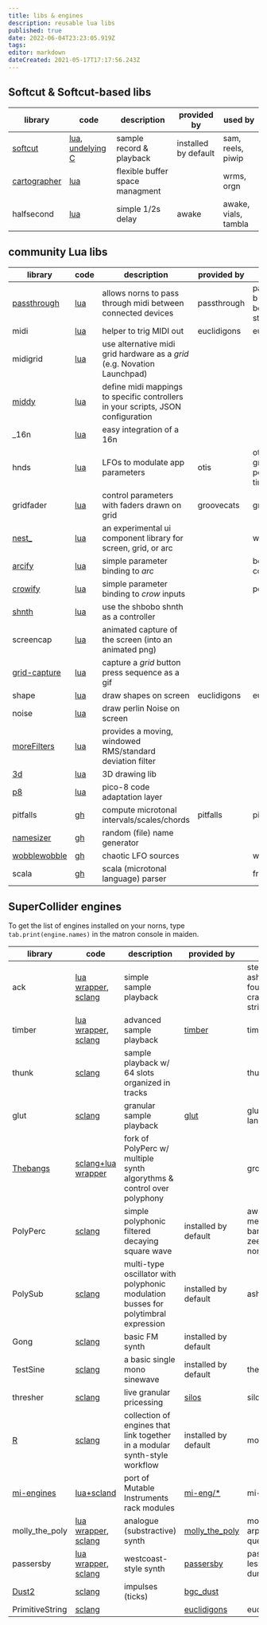 ```yaml
---
title: libs & engines
description: reusable lua libs
published: true
date: 2022-06-04T23:23:05.919Z
tags: 
editor: markdown
dateCreated: 2021-05-17T17:17:56.243Z
---
```


## Softcut & Softcut-based libs

| library                        | code                                                       | description                         | provided by          | used by              |
| --                             | ---                                                        | ---                                 | ---                  | ---                  |
| [softcut][lib softcut lines]   | [lua][lib softcut gh lua], [undelying C][lib softcut gh C] | sample record & playback            | installed by default | sam, reels, piwip    |
| [cartographer][lib cartographer gh] | [lua][lib cartographer gh]                            | flexible buffer space managment     |                      | wrms, orgn                 |
| halfsecond                     | [lua][lib halfsecond gh]                                   | simple 1/2s delay                   | awake                | awake, vials, tambla |


## community Lua libs

| library                                | code                       | description                                                                      | provided by | used by                                            |
| ---                                    | ---                        | ---                                                                              | ---         | ---                                                |
| [passthrough][lib passthrough lines]   | [lua][lib passthrough gh]  | allows norns to pass through midi between connected devices                      | passthrough | passthrough, b-b-b-b-beat, beets, stjoernuithrott  |
| midi                                   | [lua][lib midi gh]         | helper to trig MIDI out                                                          | euclidigons | euclidigons                                        |
| midigrid                               | [lua][lib midigrid gh]     | use alternative midi grid hardware as a _grid_ (e.g. Novation Launchpad)         |             |                                                    |
| [middy][lib middy lines]               | [lua][lib middy gh]        | define midi mappings to specific controllers in your scripts, JSON configuration |             |                                                    |
| \_16n                                 | [lua][lib \_16n gh]     | easy integration of a 16n         |             |                                                    | sines, pirate-radio |     
| hnds                                   | [lua][lib hnds gh]         | LFOs to modulate app parameters                                                  | otis        | otis, pools, greyhole, pedalboard, timeparty |
| gridfader                              | [lua][lib gridfader gh]       | control parameters with faders drawn on grid | groovecats        | groovecats |
| [nest\_][lib nest_ gh]                 | [lua][lib nest_ gh]        | an experimental ui component library for screen, grid, or arc         |             | wrms, orgn                                               |
| [arcify][lib arcify lines]             | [lua][lib arcify gh]       | simple parameter binding to _arc_                                                |             | beets, compass                                     |
| [crowify][lib crowify lines]             | [lua][lib crowify gh]       | simple parameter binding to _crow_ inputs                                        |             | pedalboard                                  |
| [shnth][lib shnth lines]               | [lua][lib shnth gh]        | use the shbobo shnth as a controller                                             |             |                                                    |
| screencap                              | [lua][lib screencap gh]    | animated capture of the screen (into an animated png)                            |             |                                                    |
| [grid-capture][lib grid-capture lines] | [lua][lib grid-capture gh] | capture a _grid_ button press sequence as a gif                                  |             |                                                    |
| shape                                  | [lua][lib shape gh]        | draw shapes on screen                                                            | euclidigons | euclidigons                                        |
| noise                                  | [lua][lib noise gh]        | draw perlin Noise on screen                                                      |             |                                                    |
| [moreFilters][lib moreFilters lines]   | [lua][lib moreFilters gh]  | provides a moving, windowed RMS/standard deviation filter                        |             |                                                    |
| [3d][lib 3d lines]                     | [lua][lib 3d gh]           | 3D drawing lib                                                                   |             |                                                    |
| [p8][lib p8 lines]                     | [lua][lib p8 gh]           | pico-8 code adaptation layer                                                     |             |                                                    |
| pitfalls                               | [gh][app pitfalls src]     | compute microtonal intervals/scales/chords                                       | pitfalls    | pitfalls                                           |
| [namesizer][lib namesizer lines]       | [gh][lib namesizer gh]     | random (file) name generator                                                    |             |                                                    |
| [wobblewobble][lib wobblewobble lines]       | [gh][lib wobblewobble gh]     | chaotic LFO sources                                                    |             | wobblewobble                                             |
| scala      | [gh][lib scala gh]     | scala (microtonal language) parser                                                    |             | fretwork                                             |


## SuperCollider engines

To get the list of engines installed on your norns, type `tab.print(engine.names)` in the matron console in maiden.

| library                            | code                                                                         | description                                                                        | provided by                                | used by                                                         |
| --                                 | ---                                                                          | ---                                                                                | ---                                        | ---                                                             |
| ack                                | [lua wrapper][lib ack gh lua], [sclang][lib ack gh sc]                       | simple sample playback                                                             |                                            | step, ash/playfair, foulplay, takt, crash, vials, strides       |
| timber                             | [lua wrapper][lib timber gh lua], [sclang][lib timber gh sc]                 | advanced sample playback                                                           | [timber][app timber lines]                 | timber, orca                                                    |
| thunk                                | [sclang][lib thunk gh sc]                       | sample playback w/ 64 slots organized in tracks                                                     |                                            | thunk       |
| glut                               | [sclang][lib glut gh sc]                                                     | granular sample playback                                                           | [glut][app glut lines]                     | glut, mangl, uhf, langl                                         |
| [Thebangs][lib Thebangs lines]     | [sclang+lua wrapper][lib Thebangs gh]                                        | fork of PolyPerc w/ multiple synth algorythms & control over polyphony             |                                            | groovecats                                                      |
| PolyPerc                           | [sclang][lib PolyPerc gh sc]                                                 | simple polyphonic filtered decaying square wave                                    | installed by default                       | awake, meadowphysics, barycenter, zeelen, orbital, nono, tambla |
| PolySub                            | [sclang][lib PolySub gh sc]                                                  | multi-type oscillator with polyphonic modulation busses for polytimbral expression | installed by default                       | ash/earthsea                                                    |
| Gong                               | [sclang][lib Gong gh sc]                                                     | basic FM synth                                                                     | installed by default                       |                                                                 |
| TestSine                           | [sclang][lib TestSine gh sc]                                                 | a basic single mono sinewave                                                       | installed by default                       | there                                                           |
| thresher                           | [sclang][lib thresher gh sc]                                                 | live granular pricessing                                                           | [silos](/authors/justmat/silos)            | silos
| [R][lib R lines]                   | [sclang][lib R gh sc]                                                        | collection of engines that link together in a modular synth-style workflow         | installed by default                       | moln, torii                                                     |
| [mi-engines][lib mi-engines lines] | [lua+scland][lib mi-engines gh sc]                                           | port of Mutable Instruments rack modules                                           | [mi-eng/\*][app mi-eng lines]              | mi-eng/\*                                                       |
| molly_the_poly                     | [lua wrapper][lib molly_the_poly gh lua], [sclang][lib molly_the_poly gh sc] | analogue (substractive) synth                                                      | [molly_the_poly][app molly_the_poly lines] | molly_the_poly, arp_index, loom, quence, fugu                   |
| passersby                          | [lua wrapper][lib passersby gh lua], [sclang][lib passersby gh sc]           | westcoast-style synth                                                              | [passersby][app passersby lines]           | passersby, less_concepts, dunes                                 |
| [Dust2][lib Dust2 lines]           | [sclang][lib Dust2 gh sc]                                                    | impulses (ticks)                                                                   | [bgc_dust][app bgc_dust lines]             |                                                                 |
| PrimitiveString                    | [sclang][lib PrimitiveString gh sc]                                          |                                                                                    | [euclidigons][app euclidigons lines]       | euclidigons                                                     |



<!-- ========================================================================= -->



<!-- softcut libs -->
[lib softcut lines]: https://llllllll.co/t/norns-2-0-softcut/20550
[lib softcut gh lua]: https://github.com/monome/norns/blob/main/lua/core/softcut.lua
[lib softcut gh C]: https://github.com/monome/softcut-lib
[lib cartographer gh]: https://github.com/andr-ew/cartographer
[lib halfsecond gh]: https://github.com/tehn/awake/blob/master/lib/halfsecond.lua

<!-- lua libs -->
[lib arcify lines]: https://llllllll.co/t/arcify/22133
[lib arcify gh]: https://github.com/mimetaur/arcify
[lib arcify doc]: https://mimetaur.github.io/arcify/
[lib crowify lines]: https://llllllll.co/t/crowify-easily-map-crow-inputs-to-norns-params/45328/1
[lib crowify gh]: https://github.com/21echoes/crowify
[lib hnds gh]: https://github.com/justmat/otis/blob/master/lib/hnds.lua
[lib grid-capture lines]: https://llllllll.co/t/grid-capture/33158
[lib grid-capture gh]: https://github.com/tlubke/GridCapture
[lib screencap gh]: https://github.com/tlubke/capture
[lib nest_ gh]: https://github.com/andr-ew/nest_
[lib passthrough lines]: https://llllllll.co/t/passthrough/31156
[lib passthrough gh]: https://github.com/nattog/passthrough
[lib midi gh]: https://github.com/synthetiv/euclidigons/blob/main/lib/midi.lua
[lib middy lines]: https://llllllll.co/t/middy/39656
[lib middy gh]: https://github.com/schollz/middy
[lib midigrid gh]: https://github.com/jaggednz/midigrid
[lib shape gh]: https://github.com/synthetiv/euclidigons/blob/main/lib/shape.lua
[lib shnth lines]: https://llllllll.co/t/norns-shnth-library/33238
[lib shnth gh]: https://github.com/cfdrake/shnth
[lib noise gh]: https://github.com/naus3a/NauNorns/blob/master/lib/noise.lua
[lib moreFilters lines]: https://llllllll.co/t/rms-filter/36994
[lib moreFilters gh]: https://github.com/naus3a/NauNorns/blob/master/lib/noise.lua
[lib p8 lines]: https://llllllll.co/t/p8-pico-8-wrapper-lib/37947
[lib p8 gh]: https://github.com/p3r7/p8
[lib 3d lines]: https://llllllll.co/t/3d-pure-lua-3d-lib-for-norns/39622
[lib 3d gh]: https://github.com/p3r7/3d
[lib namesizer lines]: https://llllllll.co/t/namesizer-name-synthesis-library/39612
[lib namesizer gh]: https://github.com/Quixotic7/namesizer
[lib wobblewobble lines]: https://llllllll.co/t/wobblewobble/45215
[lib wobblewobble gh]: https://github.com/schollz/wobblewobble/blob/main/lib/wobblewobble.lua
[lib scala gh]: https://github.com/synthetiv/fretwork/blob/main/lib/scala.lua
[lib gridfader gh]: https://github.com/Quixotic7/groovecats/blob/master/lib/gridfader.lua
[lib \_16n gh]: https://github.com/p3r7/_16n

<!-- supercolier engines -->
[lib ack gh lua]: https://github.com/antonhornquist/ack/blob/master/lib/ack.lua
[lib ack gh sc]: https://github.com/antonhornquist/ack/blob/master/lib/Engine_Ack.sc
[lib thunk gh sc]: https://github.com/chrislo/thunk/blob/main/lib/sample_pool.lua
[lib glut gh sc]: https://github.com/artfwo/glut/blob/master/Engine_Glut.sc
[lib timber gh lua]: https://github.com/markwheeler/timber/blob/master/lib/timber_engine.lua
[lib timber gh sc]: https://github.com/markwheeler/timber/blob/master/lib/Engine_Timber.sc
[lib Thebangs lines]: https://llllllll.co/t/engine-thebangs/38865
[lib Thebangs gh]: https://github.com/catfact/thebangs
<!-- [lib PolyPerc gh sc]: https://github.com/tehn/awake/blob/master/lib/Engine_PolyPerc.sc -->
[lib PolyPerc gh sc]: https://github.com/monome/dust/blob/master/lib/sc/Engine_PolyPerc.sc
[lib PolySub gh sc]: https://github.com/monome/dust/blob/master/lib/sc/Engine_PolySub.sc
[lib Gong gh sc]: https://github.com/monome/dust/blob/master/lib/sc/Engine_Gong.sc
[lib TestSine gh sc]: https://github.com/monome/dust/blob/master/lib/sc/Engine_TestSine.sc
[lib molly_the_poly gh lua]: https://github.com/markwheeler/molly_the_poly/blob/master/lib/molly_the_poly_engine.lua
[lib molly_the_poly gh sc]: https://github.com/markwheeler/molly_the_poly/blob/master/lib/Engine_MollyThePoly.sc
[lib passersby gh lua]: https://github.com/markwheeler/passersby/blob/master/lib/passersby_engine.lua
[lib passersby gh sc]: https://github.com/markwheeler/passersby/blob/master/lib/Engine_Passersby.sc
[lib PrimitiveString gh sc]: https://github.com/synthetiv/euclidigons/blob/main/lib/Engine_PrimitiveString.sc
[lib R lines]: https://llllllll.co/t/norns-r-engine/21071
[lib R gh sc]: https://github.com/antonhornquist/r
[lib mi-engines lines]: https://llllllll.co/t/mi-ugens-for-norns/31781
[lib mi-engines gh sc]: https://github.com/okyeron/mi-eng
[lib Dust2 lines]: https://llllllll.co/t/bgc-dust/32033
[lib Dust2 gh sc]: https://github.com/bgc/bgc_dust/blob/master/engine/Engine_bgcDust.sc
[lib thresher gh sc]: https://github.com/justmat/silos/blob/main/lib/Engine_Thresher.sc
<!-- scripts -->
[app bgc_dust lines]: https://llllllll.co/t/bgc-dust/32033
[app pitfalls src]: https://github.com/robmckinnon/pitfalls
[app glut lines]: https://llllllll.co/t/glut/21175
[app timber lines]: https://llllllll.co/t/timber/21407
[app mi-eng lines]: https://llllllll.co/t/mi-engines/32338
[app molly_the_poly lines]: https://llllllll.co/t/molly-the-poly
[app passersby lines]: https://llllllll.co/t/passersby/21089
[app euclidigons lines]: https://llllllll.co/t/euclidigons/36666

